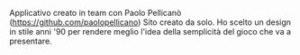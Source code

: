 Applicativo creato in team con Paolo Pellicanò (https://github.com/paolopellicano)
Sito creato da solo. Ho scelto un design in stile anni '90 per rendere meglio l'idea della semplicità del gioco che va a presentare.
